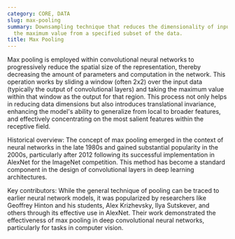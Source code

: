 ```yaml
---
category: CORE, DATA
slug: max-pooling
summary: Downsampling technique that reduces the dimensionality of input data by selecting
  the maximum value from a specified subset of the data.
title: Max Pooling
---
```


Max pooling is employed within convolutional neural networks to progressively reduce the spatial size of the representation, thereby decreasing the amount of parameters and computation in the network. This operation works by sliding a window (often 2x2) over the input data (typically the output of convolutional layers) and taking the maximum value within that window as the output for that region. This process not only helps in reducing data dimensions but also introduces translational invariance, enhancing the model's ability to generalize from local to broader features, and effectively concentrating on the most salient features within the receptive field.

Historical overview:
The concept of max pooling emerged in the context of neural networks in the late 1980s and gained substantial popularity in the 2000s, particularly after 2012 following its successful implementation in AlexNet for the ImageNet competition. This method has become a standard component in the design of convolutional layers in deep learning architectures.

Key contributors:
While the general technique of pooling can be traced to earlier neural network models, it was popularized by researchers like Geoffrey Hinton and his students, Alex Krizhevsky, Ilya Sutskever, and others through its effective use in AlexNet. Their work demonstrated the effectiveness of max pooling in deep convolutional neural networks, particularly for tasks in computer vision.